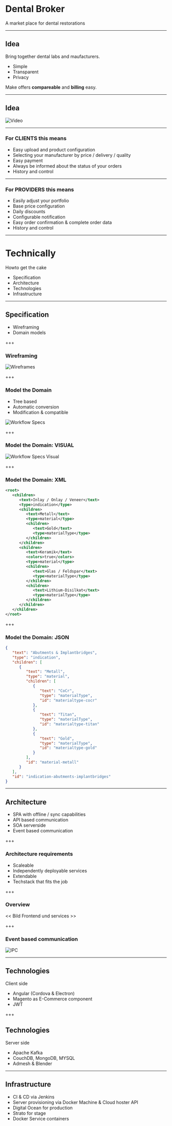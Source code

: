 # Dental Broker

A market place for dental restorations

---

## Idea

Bring together dental labs and maufacturers.

- Simple
- Transparent
- Privacy

Make offers **compareable** and **billing** easy.

---

## Idea

![Video](https://www.youtube.com/embed/PbNu0UqcqA8)

---

### For CLIENTS this means

- Easy upload and product configuration
- Selecting your manufacturer by price / delivery / quality
- Easy payment
- Always be informed about the status of your orders
- History and control

---

### For PROVIDERS this means

- Easily adjust your portfolio
- Base price configuration
- Daily discounts
- Configurable notification
- Easy order confirmation & complete order data
- History and control

---

# Technically

Howto get the cake

- Specification
- Architecture
- Technologies
- Infrastructure

---

## Specification

- Wireframing
- Domain models

+++

### Wireframing

![Wireframes](db-pres-wireframes.png)

+++

### Model the Domain

- Tree based
- Automatic conversion
- Modification & compatible

![Workflow Specs](db-pres-visual.png)


+++

### Model the Domain: VISUAL

![Workflow Specs Visual](db-pres-tree.png)

+++

### Model the Domain: XML

```xml
<root>
   <children>
      <text>Inlay / Onlay / Veneer</text>
      <type>indication</type>
      <children>
         <text>Metall</text>
         <type>material</type>
         <children>
            <text>Gold</text>
            <type>materialType</type>
         </children>
      </children>
      <children>
         <text>Keramik</text>
         <colors>true</colors>
         <type>material</type>
         <children>
            <text>Glas / Feldspar</text>
            <type>materialType</type>
         </children>
         <children>
            <text>Lithium-Disilkat</text>
            <type>materialType</type>
         </children>
      </children>
   </children>
</root>
```

+++

### Model the Domain: JSON

```JSON
{
   "text": "Abutments & Implantbridges",
   "type": "indication",
   "children": [
      {
         "text": "Metall",
         "type": "material",
         "children": [
            {
               "text": "CoCr",
               "type": "materialType",
               "id": "materialtype-cocr"
            },
            {
               "text": "Titan",
               "type": "materialType",
               "id": "materialtype-titan"
            },
            {
               "text": "Gold",
               "type": "materialType",
               "id": "materialtype-gold"
            }
         ],
         "id": "material-metall"
      }
   ],
   "id": "indication-abutments-implantbridges"
}
```

---

## Architecture

- SPA with offline / sync capabilities
- API based communication
- SOA serverside
- Event based communication

+++

### Architecture requirements

- Scaleable
- Independently deployable services
- Extendable
- Techstack that fits the job

+++

### Overview

<< Bild Frontend und services >>

+++

### Event based communication

![IPC](db-pres-cqrs.png)

---

## Technologies

Client side

- Angular (Cordova & Electron)
- Magento as E-Commerce component
- JWT

+++

## Technologies

Server side

- Apache Kafka
- CouchDB, MongoDB, MYSQL
- Admesh & Blender

---

## Infrastructure

- CI & CD via Jenkins
- Server provisioning via Docker Machine & Cloud hoster API
- Digital Ocean for production
- Strato for stage
- Docker Service containers
